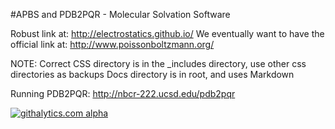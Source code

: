 #APBS and PDB2PQR - Molecular Solvation Software

Robust link at: http://electrostatics.github.io/
We eventually want to have the official link at: http://www.poissonboltzmann.org/

NOTE: Correct CSS directory is in the _includes directory, use other css directories as backups
Docs directory is in root, and uses Markdown

Running PDB2PQR: http://nbcr-222.ucsd.edu/pdb2pqr

[![githalytics.com alpha](https://cruel-carlota.pagodabox.com/faf7ac19608b10a3ef5b797f3c2d78a6 "githalytics.com")](http://githalytics.com/electrostatics.github.io/apbs-pdb2pqr)
